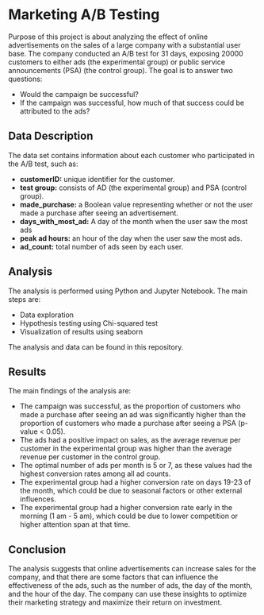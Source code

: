 # Marketing A/B Testing

Purpose of this project is about analyzing the effect of online advertisements on the sales of a large company with a substantial user base. The company conducted an A/B test for 31 days, exposing 20000 customers to either ads (the experimental group) or public service announcements (PSA) (the control group). The goal is to answer two questions:

- Would the campaign be successful?
- If the campaign was successful, how much of that success could be attributed to the ads?

## Data Description

The data set contains information about each customer who participated in the A/B test, such as:

- **customerID:** unique identifier for the customer.
- **test group:** consists of AD (the experimental group) and PSA (control group).
- **made_purchase:** a Boolean value representing whether or not the user made a purchase after seeing an advertisement.
- **days_with_most_ad:** A day of the month when the user saw the most ads
- **peak ad hours:** an hour of the day when the user saw the most ads.
- **ad_count:** total number of ads seen by each user.

## Analysis

The analysis is performed using Python and Jupyter Notebook. The main steps are:

- Data exploration
- Hypothesis testing using Chi-squared test
- Visualization of results using seaborn

The analysis and data can be found in this repository.

## Results

The main findings of the analysis are:

- The campaign was successful, as the proportion of customers who made a purchase after seeing an ad was significantly higher than the proportion of customers who made a purchase after seeing a PSA (p-value < 0.05).
- The ads had a positive impact on sales, as the average revenue per customer in the experimental group was higher than the average revenue per customer in the control group.
- The optimal number of ads per month is 5 or 7, as these values had the highest conversion rates among all ad counts.
- The experimental group had a higher conversion rate on days 19-23 of the month, which could be due to seasonal factors or other external influences.
- The experimental group had a higher conversion rate early in the morning (1 am - 5 am), which could be due to lower competition or higher attention span at that time.

## Conclusion

The analysis suggests that online advertisements can increase sales for the company, and that there are some factors that can influence the effectiveness of the ads, such as the number of ads, the day of the month, and the hour of the day. The company can use these insights to optimize their marketing strategy and maximize their return on investment.

